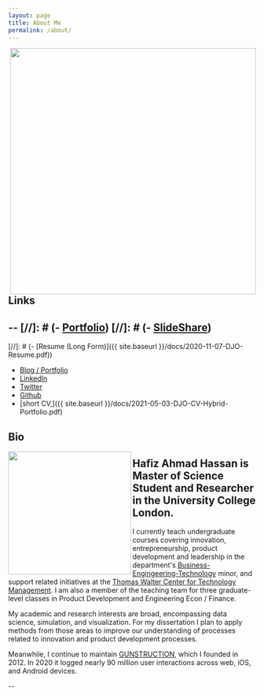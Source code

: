 ```yaml
---
layout: page
title: About Me
permalink: /about/
---
```

<img align="right" width="500" src="{{site.baseurl}}/images/au-nsi-gsi.png">

## Links

--
[//]: # (- [Portfolio](https://olearydj.github.io/antisimplistic/markdown/portfolio/2020/11/07/portfolio-index.html))
[//]: # (- [SlideShare](https://www.slideshare.net/Antisimplistic))
--

[//]: # (- [Resume (Long Form)]({{ site.baseurl }}/docs/2020-11-07-DJO-Resume.pdf))

- [Blog / Portfolio](https://olearydj.github.io/antisimplistic/)
- [LinkedIn](https://www.linkedin.com/in/hafizahmadhassan/)
- [Twitter](https://twitter.com/AhmadHassanDS)
- [Github](https://github.com/HafizAhmadHassan)
- [short CV,]({{ site.baseurl }}/docs/2021-05-03-DJO-CV-Hybrid-Portfolio.pdf)

## Bio
<img align="left" height="250" src="{{site.baseurl}}/images/hello.png">

Hafiz Ahmad Hassan is Master of Science Student and Researcher in the University College London. 
--
I currently teach undergraduate courses covering innovation, entrepreneurship, product development and leadership in the department's [Business-Engingeering-Technology](http://www.eng.auburn.edu/research/centers/twc/bet-program/index.html) minor, and support related initiatives at the [Thomas Walter Center for Technology Management](http://www.eng.auburn.edu/research/centers/twc/index.html). I am also a member of the teaching team for three graduate-level classes in Product Development and Engineering Econ / Finance.

My academic and research interests are broad, encompassing data science, simulation, and visualization. For my dissertation I plan to apply methods from those areas to improve our understanding of processes related to innovation and product development processes.

Meanwhile, I continue to maintain [GUNSTRUCTION](https://gunstruction.net), which I founded in 2012. In 2020 it logged nearly 90 million user interactions across web, iOS, and Android devices.

--
